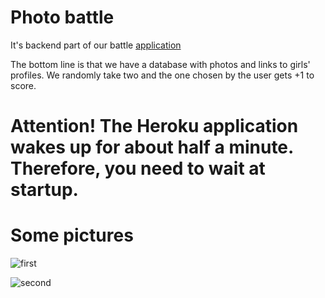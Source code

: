 # Photo battle
It's backend part of our battle [application](https://3battle.netlify.app/) 

The bottom line is that we have a database with photos and links to girls' profiles. We randomly take two and the one chosen by the user gets +1 to score.


# Attention! The Heroku application wakes up for about half a minute. Therefore, you need to wait at startup.


# Some pictures

![first](https://res.cloudinary.com/summerproject/image/upload/v1599812350/gitHubREAD.me/%D0%B1%D0%B5%D0%B7%D0%BB%D0%B8%D1%86%D0%B0%D0%A1%D0%9A%D0%A0%D0%98%D0%9D_zha4ld.png)


![second](https://res.cloudinary.com/summerproject/image/upload/v1599812350/gitHubREAD.me/%D1%82%D0%B0%D0%B1%D0%BB%D0%B8%D1%86%D0%B0%D0%A1%D0%9A%D0%A0%D0%98%D0%9D_matgrg.png)


